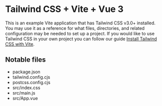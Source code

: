 # Tailwind CSS + Vite + Vue 3

This is an example Vite application that has Tailwind CSS v3.0+ installed. You may use it as a reference for what files, directories, and related configuration may be needed to set up a project. If you would like to use Tailwind CSS in your own project you can follow our guide [Install Tailwind CSS with Vite](https://tailwindcss.com/docs/guides/vite).

## Notable files

- package.json
- tailwind.config.cjs
- postcss.config.cjs
- src/index.css
- src/main.js
- src/App.vue
